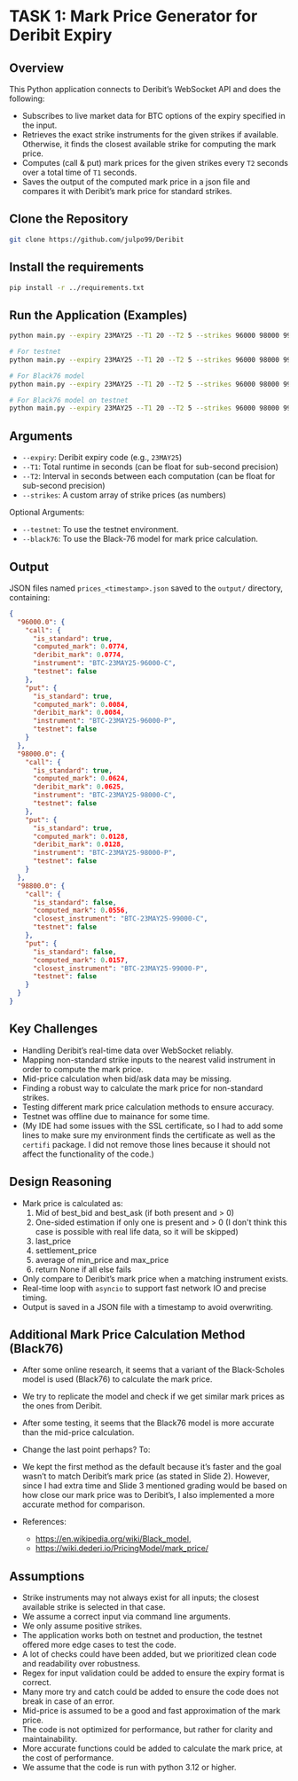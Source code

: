 # TASK 1: Mark Price Generator for Deribit Expiry

## Overview

This Python application connects to Deribit’s WebSocket API and does the following:

- Subscribes to live market data for BTC options of the expiry specified in the input.
- Retrieves the exact strike instruments for the given strikes if available. Otherwise, it finds the closest
  available strike for computing the mark price.
- Computes (call & put) mark prices for the given strikes every `T2` seconds over a total time of `T1` seconds.
- Saves the output of the computed mark price in a json file and compares it with Deribit’s mark price for standard
  strikes.

## Clone the Repository

```bash
git clone https://github.com/julpo99/Deribit
```

## Install the requirements

```bash
pip install -r ../requirements.txt
```

## Run the Application (Examples)

```bash
python main.py --expiry 23MAY25 --T1 20 --T2 5 --strikes 96000 98000 99800

# For testnet
python main.py --expiry 23MAY25 --T1 20 --T2 5 --strikes 96000 98000 99800 --testnet

# For Black76 model
python main.py --expiry 23MAY25 --T1 20 --T2 5 --strikes 96000 98000 99800 --black76

# For Black76 model on testnet
python main.py --expiry 23MAY25 --T1 20 --T2 5 --strikes 96000 98000 99800 --testnet --black76

```

## Arguments

- `--expiry`: Deribit expiry code (e.g., `23MAY25`)
- `--T1`: Total runtime in seconds (can be float for sub-second precision)
- `--T2`: Interval in seconds between each computation (can be float for sub-second precision)
- `--strikes`: A custom array of strike prices (as numbers)

Optional Arguments:

- `--testnet`: To use the testnet environment.
- `--black76`: To use the Black-76 model for mark price calculation.

## Output

JSON files named `prices_<timestamp>.json` saved to the `output/` directory, containing:

```json
{
  "96000.0": {
    "call": {
      "is_standard": true,
      "computed_mark": 0.0774,
      "deribit_mark": 0.0774,
      "instrument": "BTC-23MAY25-96000-C",
      "testnet": false
    },
    "put": {
      "is_standard": true,
      "computed_mark": 0.0084,
      "deribit_mark": 0.0084,
      "instrument": "BTC-23MAY25-96000-P",
      "testnet": false
    }
  },
  "98000.0": {
    "call": {
      "is_standard": true,
      "computed_mark": 0.0624,
      "deribit_mark": 0.0625,
      "instrument": "BTC-23MAY25-98000-C",
      "testnet": false
    },
    "put": {
      "is_standard": true,
      "computed_mark": 0.0128,
      "deribit_mark": 0.0128,
      "instrument": "BTC-23MAY25-98000-P",
      "testnet": false
    }
  },
  "98800.0": {
    "call": {
      "is_standard": false,
      "computed_mark": 0.0556,
      "closest_instrument": "BTC-23MAY25-99000-C",
      "testnet": false
    },
    "put": {
      "is_standard": false,
      "computed_mark": 0.0157,
      "closest_instrument": "BTC-23MAY25-99000-P",
      "testnet": false
    }
  }
}
```

## Key Challenges

- Handling Deribit’s real-time data over WebSocket reliably.
- Mapping non-standard strike inputs to the nearest valid instrument in order to compute the mark price.
- Mid-price calculation when bid/ask data may be missing.
- Finding a robust way to calculate the mark price for non-standard strikes.
- Testing different mark price calculation methods to ensure accuracy.
- Testnet was offline due to mainance for some time.
- (My IDE had some issues with the SSL certificate, so I had to add some lines to make sure my environment finds the
  certificate as well as the `certifi` package. I did not remove those lines because it should not affect the
  functionality of the code.)

## Design Reasoning

- Mark price is calculated as:
    1. Mid of best_bid and best_ask (if both present and > 0)
    2. One-sided estimation if only one is present and > 0 (I don't think this case is possible with real life data,
       so it will be skipped)
    3. last_price
    4. settlement_price
    5. average of min_price and max_price
    6. return None if all else fails
- Only compare to Deribit’s mark price when a matching instrument exists.
- Real-time loop with `asyncio` to support fast network IO and precise timing.
- Output is saved in a JSON file with a timestamp to avoid overwriting.

## Additional Mark Price Calculation Method (Black76)

- After some online research, it seems that a variant of the Black-Scholes model is used (Black76) to calculate the mark
  price.
- We try to replicate the model and check if we get similar mark prices as the ones from Deribit.
- After some testing, it seems that the Black76 model is more accurate than the mid-price calculation.
- Change the last point perhaps? To:

- We kept the first method as the default because it’s faster and the goal wasn’t to match Deribit’s mark price (as
stated in Slide 2). However, since I had extra time and Slide 3 mentioned grading would be based on how close our mark
price was to Deribit’s, I also implemented a more accurate method for comparison.

- References:
    - https://en.wikipedia.org/wiki/Black_model,
    - https://wiki.dederi.io/PricingModel/mark_price/

## Assumptions

- Strike instruments may not always exist for all inputs; the closest available strike is selected in that case.
- We assume a correct input via command line arguments.
- We only assume positive strikes.
- The application works both on testnet and production, the testnet offered more edge cases to test the code.
- A lot of checks could have been added, but we prioritized clean code and readability over robustness.
- Regex for input validation could be added to ensure the expiry format is correct.
- Many more try and catch could be added to ensure the code does not break in case of an error.
- Mid-price is assumed to be a good and fast approximation of the mark price.
- The code is not optimized for performance, but rather for clarity and maintainability.
- More accurate functions could be added to calculate the mark price, at the cost of performance.
- We assume that the code is run with python 3.12 or higher.
